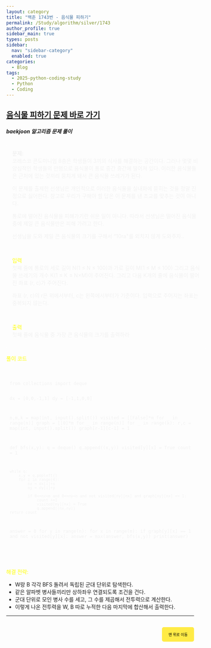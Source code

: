 ```yaml
---
layout: category
title: "백준 1743번 - 음식물 피하기"
permalink: /Study/algorithm/silver/1743
author_profile: true
sidebar_main: true
types: posts
sidebar:
  nav: "sidebar-category"
  enabled: true
categories:
  - Blog
tags:
  - 2025-python-coding-study
  - Python
  - Coding
---
```


## [음식물 피하기 문제 바로 가기](https://www.acmicpc.net/problem/1743)

##### baekjoon 알고리즘 문제 풀이

<div style="border: 1px solid rgba(255, 255, 255, 0.2); padding: 15px; border-radius: 5px; background-color: rgba(255, 255, 255, 0.05); color: #f1f1f1; width: 100%; margin-left: 0; margin-right: 0; text-align: left;">
<b>문제:</b><br>
코레스코 콘도미니엄 8층은 학생들이 3끼의 식사를 해결하는 공간이다. 그러나 몇몇 비양심적인 학생들의 만행으로 음식물이 통로 중간 중간에 떨어져 있다. 이러한 음식물들은 근처에 있는 것끼리 뭉치게 돼서 큰 음식물 쓰레기가 된다. 

이 문제를 출제한 선생님은 개인적으로 이러한 음식물을 실내화에 묻히는 것을 정말 진정으로 싫어한다. 참고로 우리가 구해야 할 답은 이 문제를 낸 조교를 맞추는 것이 아니다. 

통로에 떨어진 음식물을 피해가기란 쉬운 일이 아니다. 따라서 선생님은 떨어진 음식물 중에 제일 큰 음식물만은 피해 가려고 한다. 

선생님을 도와 제일 큰 음식물의 크기를 구해서 “10ra"를 외치지 않게 도와주자..

<br/>

<span style="color:yellow">입력</span><br/>
첫째 줄에 통로의 세로 길이 N(1 ≤ N ≤ 100)과 가로 길이 M(1 ≤ M ≤ 100) 그리고 음식물 쓰레기의 개수 K(1 ≤ K ≤ N×M)이 주어진다.  그리고 다음 K개의 줄에 음식물이 떨어진 좌표 (r, c)가 주어진다.

좌표 (r, c)의 r은 위에서부터, c는 왼쪽에서부터가 기준이다. 입력으로 주어지는 좌표는 중복되지 않는다.

<br/>

<span style="color:yellow">출력</span><br/>
첫째 줄에 음식물 중 가장 큰 음식물의 크기를 출력하라
</div>

<span style="color:yellow">풀이 코드</span>  
<link rel="stylesheet" href="https://cdnjs.cloudflare.com/ajax/libs/highlight.js/11.8.0/styles/atom-one-dark.min.css">
<script src="https://cdnjs.cloudflare.com/ajax/libs/highlight.js/11.8.0/highlight.min.js"></script>
<script>hljs.highlightAll();</script>
<div style="padding:8px; border: 1px solid rgba(255, 255, 255, 0.2); border-radius:5px; background-color: rgba(255, 255, 255, 0.05); color: #f1f1f1; width: 100%; margin-left: 0; margin-right: 0; text-align: left; font-family: monospace;">
  <pre><code class="python">
from collections import deque

dx = [0,0,-1,1]
dy = [-1,1,0,0]

n,m,k = map(int, input().split())
visited = [[False]*m for _ in range(n)]
graph = [[0]*m for _ in range(n)]
for _ in range(k):
    r,c = map(int, input().split())
    graph[r-1][c-1] = 1

def bfs(x,y):
    q = deque()
    q.append((x,y))
    visited[y][x] = True
    count = 1

    while q:
        x,y = q.popleft()
        for i in range(4):
            nx = dx[i]+x
            ny = dy[i]+y

            if 0<=nx<m and 0<=ny<n and not visited[ny][nx] and graph[ny][nx] == 1:
                count +=1
                visited[ny][nx] = True
                q.append((nx,ny))
    return count

answer = 0
for y in range(n):
    for x in range(m):
        if graph[y][x] == 1 and not visited[y][x]:
            answer = max(answer, bfs(x,y))
print(answer)


  </code></pre>
</div>

<span style="color:yellow">해결 전략:</span><br/>

- W랑 B 각각 BFS 돌려서 독립된 군대 단위로 탐색한다.
- 같은 알파벳 병사들끼리만 상하좌우 연결되도록 조건을 건다.
- 군대 단위로 모인 병사 수를 세고, 그 수를 제곱해서 전투력으로 계산한다.
- 이렇게 나온 전투력을 W, B 따로 누적한 다음 마지막에 합산해서 출력한다.

---

<div style="text-align: right; margin-top: 30px;">
  <button onclick="scrollToTop()" style="
    padding: 10px 15px; 
    background-color: #FFEB46; 
    color: black; 
    border: 2px solid #FFEB46; 
    border-radius: 5px; 
    cursor: pointer; 
    font-size: 10px;">
    맨 위로 이동
  </button>
</div>

<script>
  function scrollToTop() {
    window.scrollTo({ top: 0, behavior: 'smooth' });
  }
</script>
